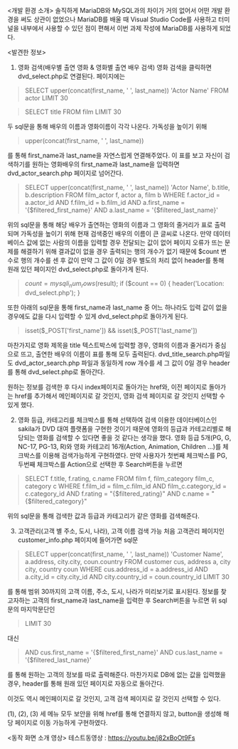 <개발 환경 소개>
솔직하게 MariaDB와 MySQL과의 차이가 거의 없어서 어떤 개발 환경을 써도 상관이 없었으나 MariaDB를 배울 때 Visual Studio Code를 사용하고 터미널을 내부에서 사용할 수 있던 점이 편해서 이번 과제 작성에 MariaDB를 사용하게 되었다.

<발견한 정보>
1) 영화 검색(배우별 출연 영화 & 영화별 출연 배우 검색)
영화 검색을 클릭하면 dvd_select.php로 연결된다. 페이지에는
> SELECT upper(concat(first_name, ' ', last_name)) 'Actor Name' FROM actor LIMIT 30

> SELECT title FROM film LIMIT 30

두 sql문을 통해 배우의 이름과 영화이름이 각각 나온다. 가독성을 높이기 위해
> upper(concat(first_name, ' ', last_name))

를 통해 first_name과 last_name을 자연스럽게 연결해주었다.
이 표를 보고 자신이 검색하기를 원하는 영화배우의 first_name과 last_name을 입력하면 dvd_actor_search.php 페이지로 넘어간다.
> SELECT upper(concat(first_name, ' ', last_name)) 'Actor Name', b.title, b.description
FROM film_actor f, actor a, film b
WHERE f.actor_id = a.actor_id
AND f.film_id = b.film_id
AND a.first_name = '{$filtered_first_name}'
AND a.last_name = '{$filtered_last_name}'


위의 sql문을 통해 해당 배우가 출연하는 영화의 이름과 그 영화의 줄거리가 표로 출력되며 가독성을 높이기 위해 현재 검색중인 배우의 이름이 큰 글씨로 나온다.
만약 데이터베이스 값에 없는 사람의 이름을 입력할 경우 전달되는 값이 없어 페이지 오류가 뜨는 문제를 해결하기 위해 결과값이 없을 경우 출력되는 행의 개수가 없기 때문에 $count 변수로 행의 개수를 센 후 값이 만약 그 값이 0일 경우 별도의 처리 없이 header를 통해 원래 있던 페이지인 dvd_select.php로 돌아가게 된다.
> $count = mysqli_num_rows($result);
    if ($count == 0) { 
        header('Location: dvd_select.php');
    }

또한 아래의 sql문을 통해 first_name과 last_name 중 어느 하나라도 입력 값이 없을 경우에도 값을 다시 입력할 수 있게 dvd_select.php로 돌아가게 된다.
> isset($_POST['first_name']) && isset($_POST['last_name'])


마찬가지로 영화 제목을 title 텍스트박스에 입력할 경우, 영화의 이름과 줄거리가 중심으로 뜨고, 출연한 배우의 이름이 표를 통해 모두 출력된다. dvd_title_search.php파일도 dvd_actor_search.php 파일과 동일하게 row 개수를 세 그 값이 0일 경우 header를 통해 dvd_select.php로 돌아간다.

원하는 정보를 검색한 후 다시 index페이지로 돌아가는 href와, 이전 페이지로 돌아가는 href를 추가해서 메인페이지로 갈 것인지, 영화 검색 페이지로 갈 것인지 선택할 수 있게 했다.

2) 영화 등급, 카테고리를 체크박스를 통해 선택하여 검색
이용한 데이터베이스인 sakila가 DVD 대여 플랫폼을 구현한 것이기 때문에 영화의 등급과 카테고리별로 해당되는 영화를 검색할 수 있다면 좋을 것 같다는 생각을 했다. 영화 등급 5개(PG, G, NC-17, PG-13, R)와 영화 카테고리 16개(Action, Animation, Children ...)를 체크박스를 이용해 검색가능하게 구현하였다. 만약 사용자가 첫번째 체크박스를 PG, 두번째 체크박스를 Action으로 선택한 후 Search버튼을 누르면
>SELECT f.title, f.rating, c.name
FROM film f, film_category film_c, category c
WHERE f.film_id = film_c.film_id
AND film_c.category_id = c.category_id
AND f.rating = \"{$filtered_rating}\"
AND c.name = \"{$filtered_category}\"

위의 sql문을 통해 검색한 값과 등급과 카테고리가 같은 영화를 검색해준다.

3) 고객관리(고객 별 주소, 도시, 나라), 고객 이름 검색 가능 
처음 고객관리 페이지인 customer_info.php 페이지에 들어가면 sql문
> SELECT upper(concat(first_name, ' ', last_name)) 'Customer Name', a.address, city.city, coun.country
FROM customer cus, address a, city city, country coun
WHERE cus.address_id = a.address_id
AND a.city_id = city.city_id
AND city.country_id = coun.country_id
LIMIT 30

를 통해 범위 30까지의 고객 이름, 주소, 도시, 나라가 미리보기로 표시된다.
정보를 찾고자하는 고객의 first_name과 last_name을 입력한 후 Search버튼을 누르면 위 sql문의 마지막문단인
> LIMIT 30

대신
> AND cus.first_name = '{$filtered_first_name}'
    AND cus.last_name = '{$filtered_last_name}'

를 통해 원하는 고객의 정보를 따로 출력해준다. 마찬가지로 DB에 없는 값을 입력했을 경우, header를 통해 원래 있던 페이지로 자동으로 돌아간다.

이것도 역시 메인페이지로 갈 것인지, 고객 검색 페이지로 갈 것인지 선택할 수 있다.

(1), (2), (3) 세 메뉴 모두 보안을 위해 href를 통해 연결하지 않고, button을 생성해 해당 페이지로 이동 가능하게 구현하였다.

<동작 화면 소개 영상>
테스트동영상 : https://youtu.be/j82xBoOt9Fs